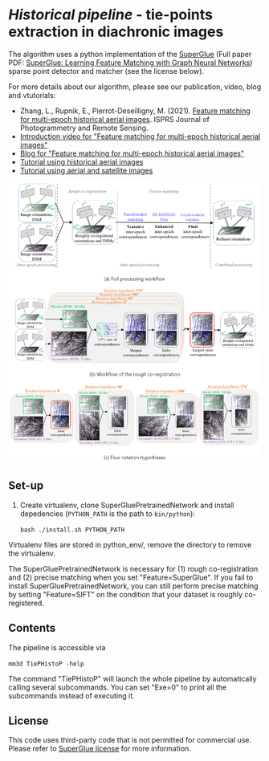 # *Historical pipeline* - tie-points extraction in diachronic images

The algorithm uses a python implementation of the [SuperGlue](https://github.com/magicleap/SuperGluePretrainedNetwork) (Full paper PDF: [SuperGlue: Learning Feature Matching with Graph Neural Networks](https://arxiv.org/abs/1911.11763)) sparse point detector and matcher (see the license below). 

For more details about our algorithm, please see our publication, video, blog and vtutorials:
* Zhang, L., Rupnik, E., Pierrot-Deseilligny, M. (2021). [Feature matching for multi-epoch historical aerial images](https://linktobeadded). ISPRS Journal of Photogrammetry and Remote Sensing.
* [Introduction video for "Feature matching for multi-epoch historical aerial images"](https://linktobeadded)
* [Blog for "Feature matching for multi-epoch historical aerial images"](https://github.com/LulinZhang/Feature-matching-for-multi-epoch-historical-images)
* [Tutorial using historical aerial images](https://colab.research.google.com/drive/1poEXIeKbPcJT_2hyQOBhzcj1EEhO8OgD)
* [Tutorial using aerial and satellite images](https://colab.research.google.com/drive/14okQ8bBhEZmy6EGRIQvazTqrN39oc_K5)

<p align="center">
  <img src="TiePHistoP_pipeline.png" width="900">
</p>

## Set-up 

1. Create virtualenv, clone SuperGluePretrainedNetwork and install depedencies (```PYTHON_PATH``` is the path to ```bin/python```):

    ```bash ./install.sh PYTHON_PATH```

Virtualenv files are stored in python_env/, remove the directory to remove the virtualenv.

The SuperGluePretrainedNetwork is necessary for (1) rough co-registration and (2) precise matching when you set "Feature=SuperGlue". If you fail to install SuperGluePretrainedNetwork, you can still perform precise matching by setting "Feature=SIFT" on the condition that your dataset is roughly co-registered.

## Contents

The pipeline is accessible via 

```mm3d TiePHistoP -help```

The command "TiePHistoP" will launch the whole pipeline by automatically calling several subcommands. You can set "Exe=0" to print all the subcommands instead of executing it.

## License

This code uses third-party code that is not permitted for commercial use. Please refer to [SuperGlue license](https://github.com/magicleap/SuperGluePretrainedNetwork/blob/master/LICENSE) for more information.

